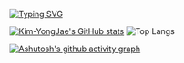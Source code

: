 [![Typing SVG](https://readme-typing-svg.demolab.com?font=Fira+Code&pause=1000&center=true&width=435&lines=Hi+there%2C+I'm+Kim-YongJae)](https://git.io/typing-svg)

[![Kim-YongJae's GitHub stats](https://github-readme-stats.vercel.app/api?username=Kim-YongJae)](https://github.com/Kim-YongJae/github-readme-stats)
![Top Langs](https://github-readme-stats.vercel.app/api/top-langs/?username=Kim-YongJae&layout=compact)

[![Ashutosh's github activity graph](https://github-readme-activity-graph.vercel.app/graph?username=Kim-YongJae&theme=rogue)](https://github.com/ashutosh00710/github-readme-activity-graph)